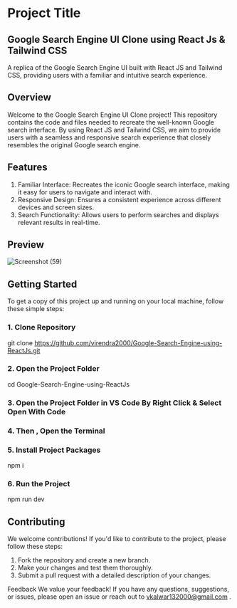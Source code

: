 # Project Title
## **Google Search Engine UI Clone using React Js & Tailwind CSS**
A replica of the Google Search Engine UI built with React JS and Tailwind CSS, providing users with a familiar and intuitive search experience.

## Overview
Welcome to the Google Search Engine UI Clone project! This repository contains the code and files needed to recreate the well-known Google search interface. By using React JS and Tailwind CSS, we aim to provide users with a seamless and responsive search experience that closely resembles the original Google search engine.

## Features
1. Familiar Interface: Recreates the iconic Google search interface, making it easy for users to navigate and interact with.
2. Responsive Design: Ensures a consistent experience across different devices and screen sizes.
3. Search Functionality: Allows users to perform searches and displays relevant results in real-time.

## Preview

![Screenshot (59)](https://github.com/virendra2000/Google-Search-Engine-using-ReactJs/assets/67411213/e9f1fbfd-dbbd-4f7f-b532-1f3894451061)


## Getting Started
To get a copy of this project up and running on your local machine, follow these simple steps:

### 1. Clone Repository
git clone https://github.com/virendra2000/Google-Search-Engine-using-ReactJs.git

### 2. Open the Project Folder
cd Google-Search-Engine-using-ReactJs

### 3. Open the Project Folder in VS Code By Right Click & Select Open With Code
### 4. Then , Open the Terminal

### 5. Install Project Packages
 npm i

 ### 6. Run the Project
 npm run dev

## Contributing
We welcome contributions! If you'd like to contribute to the project, please follow these steps:
1. Fork the repository and create a new branch.
2. Make your changes and test them thoroughly.
3. Submit a pull request with a detailed description of your changes.

Feedback
We value your feedback! If you have any questions, suggestions, or issues, please open an issue or reach out to vkalwar132000@gmail.com .
